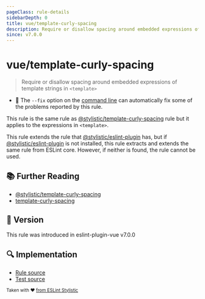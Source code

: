 ```yaml
---
pageClass: rule-details
sidebarDepth: 0
title: vue/template-curly-spacing
description: Require or disallow spacing around embedded expressions of template strings in `<template>`
since: v7.0.0
---
```


# vue/template-curly-spacing

> Require or disallow spacing around embedded expressions of template strings in `<template>`

- :wrench: The `--fix` option on the [command line](https://eslint.org/docs/user-guide/command-line-interface#fix-problems) can automatically fix some of the problems reported by this rule.

This rule is the same rule as [@stylistic/template-curly-spacing] rule but it applies to the expressions in `<template>`.

This rule extends the rule that [@stylistic/eslint-plugin] has, but if [@stylistic/eslint-plugin] is not installed, this rule extracts and extends the same rule from ESLint core.
However, if neither is found, the rule cannot be used.

[@stylistic/eslint-plugin]: https://eslint.style/packages/default

## :books: Further Reading

- [@stylistic/template-curly-spacing]
- [template-curly-spacing]

[@stylistic/template-curly-spacing]: https://eslint.style/rules/template-curly-spacing
[template-curly-spacing]: https://eslint.org/docs/rules/template-curly-spacing

## :rocket: Version

This rule was introduced in eslint-plugin-vue v7.0.0

## :mag: Implementation

- [Rule source](https://github.com/vuejs/eslint-plugin-vue/blob/master/lib/rules/template-curly-spacing.js)
- [Test source](https://github.com/vuejs/eslint-plugin-vue/blob/master/tests/lib/rules/template-curly-spacing.js)

<sup>Taken with ❤️ [from ESLint Stylistic](https://eslint.style/rules/template-curly-spacing)</sup>
